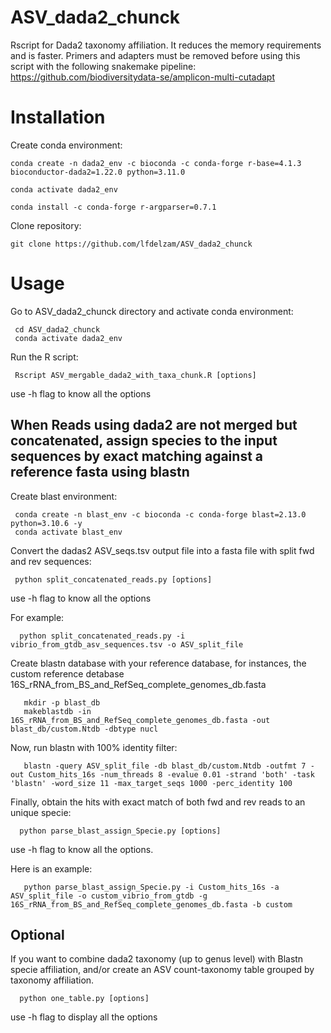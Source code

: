 # ASV_dada2_chunck
Rscript for Dada2 taxonomy affiliation. It reduces the memory requirements and is faster.
Primers and adapters must be removed before using this script with the following snakemake pipeline: https://github.com/biodiversitydata-se/amplicon-multi-cutadapt

# Installation 
 Create conda environment:
 
    conda create -n dada2_env -c bioconda -c conda-forge r-base=4.1.3 bioconductor-dada2=1.22.0 python=3.11.0
   
    conda activate dada2_env
   
    conda install -c conda-forge r-argparser=0.7.1

Clone repository:

    git clone https://github.com/lfdelzam/ASV_dada2_chunck

# Usage

Go to ASV_dada2_chunck directory and activate conda environment:

     cd ASV_dada2_chunck
     conda activate dada2_env

Run the R script:

     Rscript ASV_mergable_dada2_with_taxa_chunk.R [options]
   use -h flag to know all the options 

## When Reads using dada2 are not merged but concatenated, assign species to the input sequences by exact matching against a reference fasta using blastn

Create blast environment:

     conda create -n blast_env -c bioconda -c conda-forge blast=2.13.0 python=3.10.6 -y
     conda activate blast_env

Convert the dadas2 ASV_seqs.tsv output file into a fasta file with split fwd and rev sequences:

     python split_concatenated_reads.py [options]
   use -h flag to know all the options
   
For example:

      python split_concatenated_reads.py -i vibrio_from_gtdb_asv_sequences.tsv -o ASV_split_file

Create blastn database with your reference database, for instances, the custom reference detabase 16S_rRNA_from_BS_and_RefSeq_complete_genomes_db.fasta 

       mkdir -p blast_db
       makeblastdb -in 16S_rRNA_from_BS_and_RefSeq_complete_genomes_db.fasta -out blast_db/custom.Ntdb -dbtype nucl
   
Now, run blastn with 100% identity filter:

       blastn -query ASV_split_file -db blast_db/custom.Ntdb -outfmt 7 -out Custom_hits_16s -num_threads 8 -evalue 0.01 -strand 'both' -task 'blastn' -word_size 11 -max_target_seqs 1000 -perc_identity 100
   
Finally, obtain the hits with exact match of both fwd and rev reads to an unique specie:

      python parse_blast_assign_Specie.py [options]
   use -h flag to know all the options.

Here is an example:

       python parse_blast_assign_Specie.py -i Custom_hits_16s -a ASV_split_file -o custom_vibrio_from_gtdb -g 16S_rRNA_from_BS_and_RefSeq_complete_genomes_db.fasta -b custom

## Optional 

If you want to combine dada2 taxonomy (up to genus level) with Blastn specie affiliation, and/or create an ASV count-taxonomy table grouped by taxonomy affiliation.  

      python one_table.py [options] 
   use -h flag to display all the options 
